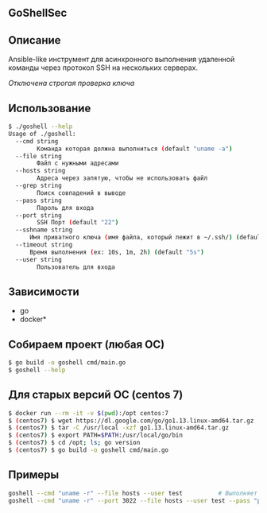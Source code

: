 ## GoShellSec

## Описание
Ansible-like инструмент для асинхронного выполнения удаленной команды через протокол SSH на нескольких серверах. 

*Отключена строгая проверка ключа*
## Использование
```bash
$ ./goshell --help
Usage of ./goshell:
  --cmd string
    	Команда которая должна выполниться (default "uname -a")
  --file string
    	Файл с нужными адресами
  --hosts string
        Адреса через запятую, чтобы не использовать файл
  --grep string
    	Поиск совпадений в выводе
  --pass string
    	Пароль для входа
  --port string
    	SSH Порт (default "22")
  --sshname string
      Имя приватного ключа (имя файла, который лежит в ~/.ssh/) (default "id_rsa")
  --timeout string
      Время выполнения (ex: 10s, 1m, 2h) (default "5s")
  --user string
    	Пользователь для входа
```

## Зависимости
* go
* docker*

## Собираем проект (любая ОС)
```bash
$ go build -o goshell cmd/main.go
$ goshell --help
```

## Для старых версий ОС (centos 7)
```bash
$ docker run --rm -it -v $(pwd):/opt centos:7
$ (centos7) $ wget https://dl.google.com/go/go1.13.linux-amd64.tar.gz
$ (centos7) $ tar -C /usr/local -xzf go1.13.linux-amd64.tar.gz
$ (centos7) $ export PATH=$PATH:/usr/local/go/bin
$ (centos7) $ cd /opt; ls; go version
$ (centos7) $ go build -o goshell cmd/main.go
```

## Примеры
```bash
goshell --cmd "uname -r" --file hosts --user test          # Выполняет команду используя приватный ключ для входа
goshell --cmd "uname -r" --port 3022 --file hosts --user test --pass "password123" # Используя пароль и порт 3022 
```